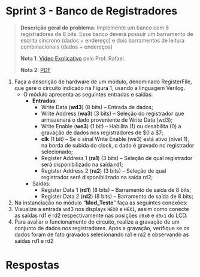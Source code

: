 # Sprint 3 - Banco de Registradores

> **Descrição geral do problema**: Implemente um banco com 8 registradores de 8 bits. Esse banco deverá possuir um barramento de escrita síncrono (dados + endereço) e dois barramentos de leitura combinacionais (dados + endereços)
> 
> **Nota 1**: [Vídeo Explicativo](https://youtu.be/6_5oKYGEvMg) pelo Prof. Rafael.
> 
> **Nota 2**: [PDF](https://github.com/NibiruFT/CPU-MIPS/blob/main/Sprint%201/images/Sprint_1.pdf)

1. Faça a descrição de hardware de um módulo, denominado RegisterFile, que gere o circuito indicado na Figura 1, usando a linguagem Verilog.
	- O módulo apresenta as seguintes entradas e saídas: 
		- **Entradas**: 
			- Write Data (**wd3**) (8 bits) – Entrada de dados; 
			- Write Address (**wa3**) (3 bits) – Seleção do registrador que armazenará o dado proveniente de Write Data (wd3); 
			- Write Enable (**we3**) (1 bit) – Habilita (1) ou desabilita (0) a gravação de dados nos registradores de $0 a $7; 
			- **clk** (1 bit) – Se o sinal Write Enable (we3) está ativo (nível 1), na borda de subida do clock, o dado é gravado no registrador selecionado; 
			- Register Address 1 (**ra1**) (3 bits) – Seleção de qual registrador será disponibilizado na saída rd1; 
			- Register Address 2 (**ra2**) (3 bits) – Seleção de qual registrador será disponibilizado na saída rd2; 
		- Saídas: 
			- Register Data 1 (**rd1**) (8 bits) – Barramento de saída de 8 bits; 
			- Register Data 2 (**rd2**) (8 bits) – Barramento de saída de 8 bits;
2. Na instanciação no módulo “**Mod_Teste**” faça as seguintes conexões:
3. Visualize a entrada wd3 nos displays `HEX0` e `HEX1`, assim como conecte as saídas rd1 e rd2 respectivamente nas posições `d0x0` e `d0x1` do LCD. 
4. Para avaliar o funcionamento do circuito, realize a gravação de um conjunto de dados nos registradores. Após a gravação, verifique se os dados foram de fato gravados selecionando ra1 e ra2 e observando as saídas rd1 e rd2	

# Respostas

